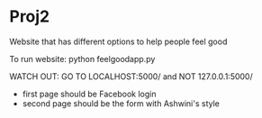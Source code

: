 # Proj2
Website that has different options to help people feel good

To run website:
python feelgoodapp.py

WATCH OUT:
GO TO LOCALHOST:5000/     and NOT 127.0.0.1:5000/
- first page should be Facebook login
- second page should be the form with Ashwini's style

